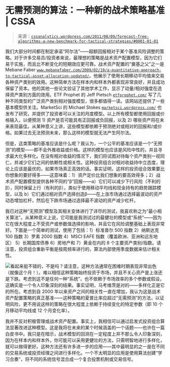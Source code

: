 <!--yml

category: 未分类

date: 2024-05-12 18:08:47

-->

# 无需预测的算法：一种新的战术策略基准 | CSSA

> 来源：[`cssanalytics.wordpress.com/2011/08/09/forecast-free-algorithms-a-new-benchmark-for-tactical-strategies/#0001-01-01`](https://cssanalytics.wordpress.com/2011/08/09/forecast-free-algorithms-a-new-benchmark-for-tactical-strategies/#0001-01-01)

我们大部分时间都在制定承诺“阿尔法”——超额回报相对于某个基准风险调整的策略。对于许多交易员/投资者来说，最理想的策略是战术资产配置模型，因为它们易于实施，而且比不断变化的短期效应更可靠。战术资产配置的“奠基之父”之一是 Mebane Faber [`www.mebanefaber.com/2009/02/19/a-quantitative-approach-to-tactical-asset-allocation-updated/`](http://www.mebanefaber.com/2009/02/19/a-quantitative-approach-to-tactical-asset-allocation-updated/)。他展示了使用长期移动平均值来交易各种资产类别的效用。这种简单方法在样本内和样本外都表现非常良好，并且成功保留了资本。他的其他一些论文验证了其他学术工作，显示了动量/相对强度在选择资产类别方面的效用。ETF Prophet 的 Jeff Pietsch [`etfprophet.com/`](http://etfprophet.com/) 写了几种不同类型的广泛资产类别相对强度模型，很多都值得一读。该网站还提供了一些基本模型供关注。MarketSci 的 Michael Stokes [`marketsci.wordpress.com/`](http://marketsci.wordpress.com/) 也发布了研究，并提供了投资者可以关注的月度模型。以上所有模型都使用回报或价格输入，以便预测 1) 资产是否可能具有正回报或负回报，以及 2) 哪些资产将在未来表现最佳。从某种意义上讲，这些模型都依赖于预测绝对或相对的回报和/或价格。如果过去无法预测未来，那么这样的模型就无法产生阿尔法。

但是，这类策略的基准应该是什么呢？我认为，一个公平的基准应该是一个“无预测”的模型——即不会外推收益或价格。这样的模型也应该是风险中性的，并且寻求最大化多样化。在没有相对收益的情况下，我们将试图对待每个资产类别一视同仁，并减少它们之间的依赖性或相关性。这种投资组合对相对收益持中立态度，理论上应该是最优的，如果市场真正高效的话。事实证明，这样的投资组合效果要比你想象的要好得多——这意味着：1）资产定价比我们想象的要高效得多；2）战术资产配置模型提供各种不同的“β”回报——a）它们可以减少下行风险（不利的β），同时保留上行（有利的β），类似于使用移动平均线和现金持有的趋势跟踪模型，以及 b）它们通过相对资产选择创造β——在上涨市场通过选择最波动的资产动态增加杠杆，然后在下跌市场通过选择最不波动的资产减少杠杆。

我已对这种“无预测”模型及其相关变体进行了详尽的测试，我喜欢称之为“最小相关算法”。从某种意义上说，它可能是我测试过的最健壮的模型或“系统”——因为它在很大程度上不受资产或参数值选择的影响，并且它在风险调整基础上表现非常好。下面是一个简单的测试，使用了包括：1）标准普尔 500 指数 2）纳斯达克 100 指数 3）罗素 2000 指数 4）MSCI EAFE 指数（覆盖欧洲、亚洲和远东地区） 5）长期国库债券 6）房地产和 7）黄金在内的 8 个主要资产类别/指数。请注意，投资组合重新平衡是按周频率进行的，算法内部使用季度数据来估计相关性。

![](https://cssanalytics.files.wordpress.com/2011/08/008.png)看起来挺不错的，不是吗？请注意，这种方法通常在困难时期表现非常出色（就像这个月！）。难以相信这种策略始终投资于市场，并且不关心资产是上涨还是下跌。考虑到这不是任何一种“系统”，也不依赖于市场效率的多个参数或假设，这确实是一个令人印象深刻的结果。事实证明，马考维茨是对的——多样化正是它的所在。考虑到自 2000 年以来资产之间的相关性一直在增加，我认为这是战术资产配置策略的真正基准——这种策略的夏普比率应超过“无需预测”的方法，以证明风险，更不用说这样的策略在很大程度上依赖于持续变化的特定参数（即 10 个月移动平均线或 12 个月变化率）。

我并不反对积极管理或战术资产配置。事实上，我相信可以通过启发式投资组合算法显著改进这种模型。这是我将在未来的某个时候涵盖的一个话题——也许在一篇白皮书中。我只是在暗示，战术模型的回测在一定程度上并不那么令人印象深刻，因为在样本内和样本外，你可能可以采用更健壮的方法，只需明智地进行多样化，就可以做得更好。这种方法还有许多进一步的应用——其中最明显的之一是在不同的交易系统或投资经理之间进行多样化。一个不太明显的应用是使用算法创建“学习合奏”，将不同的系统信号混合成一个复合投票机制或交易信号。
